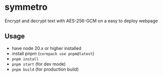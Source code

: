 # symmetro
Encrypt and decrypt text with AES-256-GCM on a easy to deploy webpage

## Usage
- have node 20.x or higher installed
- install pnpm (`corepack use pnpm@latest`)
- `pnpm install`
- `pnpm start` (for dev mode)
- `pnpm build` (for production build)
